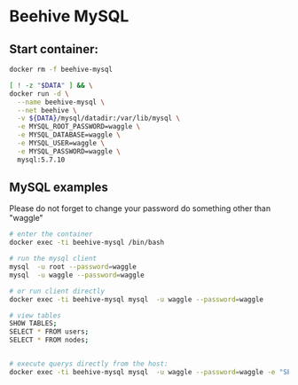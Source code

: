 

# Beehive MySQL


## Start container:

```bash
docker rm -f beehive-mysql

[ ! -z "$DATA" ] && \
docker run -d \
  --name beehive-mysql \
  --net beehive \
  -v ${DATA}/mysql/datadir:/var/lib/mysql \
  -e MYSQL_ROOT_PASSWORD=waggle \
  -e MYSQL_DATABASE=waggle \
  -e MYSQL_USER=waggle \
  -e MYSQL_PASSWORD=waggle \
  mysql:5.7.10
```

## MySQL examples

Please do not forget to change your password do something other than "waggle"

```bash
# enter the container
docker exec -ti beehive-mysql /bin/bash

# run the mysql client
mysql  -u root --password=waggle
mysql  -u waggle --password=waggle

# or run client directly
docker exec -ti beehive-mysql mysql  -u waggle --password=waggle

# view tables
SHOW TABLES;
SELECT * FROM users;
SELECT * FROM nodes;


# execute querys directly from the host:
docker exec -ti beehive-mysql mysql  -u waggle --password=waggle -e "SELECT * FROM nodes;"

```

